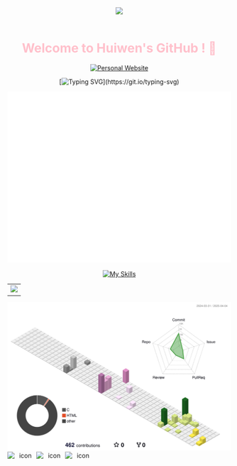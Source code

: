 <div align="center">

  <!-- Knock Code Pictures -->
  <picture>
    <source media="(prefers-color-scheme: dark)" srcset="https://cdn.jsdelivr.net/gh/sun0225SUN/sun0225SUN/assets/images/coding.gif" />
    <source media="(prefers-color-scheme: light)" srcset="https://cdn.jsdelivr.net/gh/sun0225SUN/sun0225SUN/assets/images/icon.png" height="225px" />
    <img src="https://cdn.jsdelivr.net/gh/sun0225SUN/sun0225SUN/assets/images/coding.gif" />
  </picture>

  <!-- for beauty -->
  <div>&nbsp;</div>

<!-- Welcome words -->
<h1 style="color: #FFC0CB;">Welcome to Huiwen's GitHub ! 💞️</h1>

<!-- Little Logo -->
<div style="display: flex; flex-direction: column; align-items: center; gap: 15px;">
  <div style="display: flex; justify-content: center; gap: 10px;">
    <a href="http://huiwen-tan.github.io/">
      <img src="https://img.shields.io/badge/Personal-Website-FFC0CB?style=flat" alt="Personal Website">
    </a>
  </div>
</div>

<!-- World Peaceful words -->
[![Typing SVG](https://readme-typing-svg.demolab.com?font=Fira+Code&size=15&pause=1000&color=F7A1BA&multiline=true&width=435&lines=Good+morning%2C+and+in+case+I+don't+see+ya%2C;+good+afternoon%2C+good+evening%2C+and+good+night.)](https://git.io/typing-svg)

<!-- Stats Words -->
![Metrics](github-metrics.svg)

<!-- Skills Emoji -->
[![My Skills](https://skillicons.dev/icons?i=cpp,py,matlab,linux,latex,r,github,vscode,pycharm,anaconda,vim,git,bash,fortran&theme=dark&perline=7)](https://skillicons.dev)

<!-- GitHub Activity Graph GitHub -->
<table>
  <tr>
    <td>
      <picture>
        <source media="(prefers-color-scheme: dark)"  srcset="https://github-readme-activity-graph.vercel.app/graph?username=Huiwen-Tan&theme=high-contrast" />
        <source media="(prefers-color-scheme: light)" srcset="https://github-readme-activity-graph.vercel.app/graph?username=Huiwen-Tan" />
        <img src="https://github-readme-activity-graph.vercel.app/graph?username=Huiwen-Tan&theme=high-contrast" />
      </picture>
  </tr>
</table>

<!-- 3D Contribution -->
<picture>
  <source media="(prefers-color-scheme: dark)" 
          srcset="https://github.com/Huiwen-Tan/Huiwen-Tan/blob/main/profile-3d-contrib/profile-night-view.svg" />
  <source media="(prefers-color-scheme: light)" 
          srcset="https://github.com/Huiwen-Tan/Huiwen-Tan/blob/main/profile-3d-contrib/profile-south-season-animate.svg" />
  <img src="https://github.com/Huiwen-Tan/Huiwen-Tan/blob/main/profile-3d-contrib/profile-south-season-animate.svg" 
       alt="GitHub 3D Contribution" />
</picture>

<!-- Dynamic Skills Logo -->
<div style="display: flex; align-items: flex-start;"><img src="https://techstack-generator.vercel.app/cpp-icon.svg" alt="icon" width="65" height="65" /><img src="https://techstack-generator.vercel.app/python-icon.svg" alt="icon" width="65" height="65" /><img src="https://techstack-generator.vercel.app/github-icon.svg" alt="icon" width="65" height="65" /></div>


<!---
- 👋 Hi, I’m @Huiwen-Tan
- 👀 I’m interested in ...
- 🌱 I’m currently learning ...
- 💞️ I’m looking to collaborate on ...
- 📫 How to reach me ...
- 😄 Pronouns: ...
- ⚡ Fun fact: ...
--->

<!---
Huiwen-Tan/Huiwen-Tan is a ✨ special ✨ repository because its `README.md` (this file) appears on your GitHub profile.
You can click the Preview link to take a look at your changes.
--->
